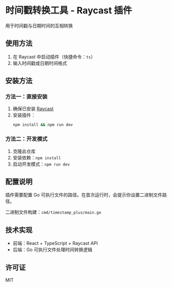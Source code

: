 # 时间戳转换工具 - Raycast 插件

用于时间戳与日期时间的互相转换


## 使用方法

1. 在 Raycast 中启动插件（快捷命令：`ts`）
2. 输入时间戳或日期时间格式

## 安装方法

### 方法一：直接安装

1. 确保已安装 [Raycast](https://raycast.com/)
2. 安装插件：
   ```bash
   npm install && npm run dev
   ```

### 方法二：开发模式

1. 克隆此仓库
2. 安装依赖：`npm install`
3. 启动开发模式：`npm run dev`

## 配置说明

插件需要配置 Go 可执行文件的路径。在首次运行时，会提示你设置二进制文件路径。

二进制文件构建：`cmd/timestamp_plus/main.go`


## 技术实现

- 前端：React + TypeScript + Raycast API
- 后端：Go 可执行文件处理时间转换逻辑

## 许可证

MIT
